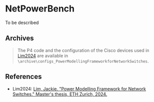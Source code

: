 # NetPowerBench

To be described

## Archives

> The P4 code and the configuration of the Cisco devices used in [Lim2024](#references) are available in `\archive\configs_PowerModellingFrameworkforNetworkSwitches`.

## References

- Lim2024: [Lim, Jackie. "Power Modelling Framework for Network Switches." Master's thesis, ETH Zurich, 2024.](https://doi.org/10.3929/ethz-b-000663342)

